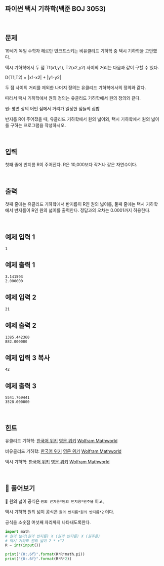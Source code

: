 ## 파이썬 택시 기하학(백준 BOJ 3053)

<br>

## 문제

19세기 독일 수학자 헤르만 민코프스키는 비유클리드 기하학 중 택시 기하학을 고안했다.

택시 기하학에서 두 점 T1(x1,y1), T2(x2,y2) 사이의 거리는 다음과 같이 구할 수 있다.

D(T1,T2) = |x1-x2| + |y1-y2|

두 점 사이의 거리를 제외한 나머지 정의는 유클리드 기하학에서의 정의와 같다.

따라서 택시 기하학에서 원의 정의는 유클리드 기하학에서 원의 정의와 같다.

원: 평면 상의 어떤 점에서 거리가 일정한 점들의 집합

반지름 R이 주어졌을 때, 유클리드 기하학에서 원의 넓이와, 택시 기하학에서 원의 넓이를 구하는 프로그램을 작성하시오.

<br>

## 입력

첫째 줄에 반지름 R이 주어진다. R은 10,000보다 작거나 같은 자연수이다.

<br>

## 출력

첫째 줄에는 유클리드 기하학에서 반지름이 R인 원의 넓이를, 둘째 줄에는 택시 기하학에서 반지름이 R인 원의 넓이를 출력한다. 정답과의 오차는 0.0001까지 허용한다.

<br>

## 예제 입력 1

```
1
```

## 예제 출력 1

```
3.141593
2.000000
```

## 예제 입력 2

```
21
```

## 예제 출력 2

```
1385.442360
882.000000
```

## 예제 입력 3 복사

```
42
```

## 예제 출력 3

```
5541.769441
3528.000000
```

<br>

## 힌트

유클리드 기하학: [한국어 위키](http://ko.wikipedia.org/wiki/유클리드_기하학) [영문 위키](http://en.wikipedia.org/wiki/Euclidean_geometry) [Wolfram Mathworld](http://mathworld.wolfram.com/EuclideanGeometry.html)

비유클리드 기하학: [한국어 위키](http://ko.wikipedia.org/wiki/비유클리드_기하학) [영문 위키](http://en.wikipedia.org/wiki/Non-Euclidean_geometry) [Wolfram Mathworld](http://mathworld.wolfram.com/Non-EuclideanGeometry.html)

택시 기하학: [한국어 위키](http://ko.wikipedia.org/wiki/택시기하학) [영문 위키](http://en.wikipedia.org/wiki/Taxicab_geometry) [Wolfram Mathworld](http://mathworld.wolfram.com/TaxicabMetric.html)

<br>

## 📝 풀어보기

📌 원의 넓이 공식은 `원의 반지름*원의 반지름*원주율` 이고,

택시 기하학 원의 넓이 공식은 `원의 반지름*원의 반지름*2` 이다.

공식을 소숫점 여섯째 자리까지 나타내도록한다.

``` python
import math
# 원의 넓이(원의 반지름) X (원의 반지름) X (원주율)
# 택시 기하학 원의 넓이 2 * r^2 
R = int(input())

print("{0:.6f}".format(R*R*math.pi))
print("{0:.6f}".format(R*R*2))
```

